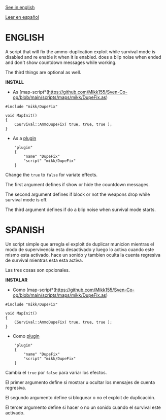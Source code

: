 [See in english](#english)

[Leer en español](#spanish)

# ENGLISH

A script that will fix the ammo-duplication exploit while survival mode is disabled and re enable it when it is enabled. does a blip noise when ended and don't show countdown messages while working.

The third things are optional as well.

**INSTALL**

- As [map-script*(https://github.com/Mikk155/Sven-Co-op/blob/main/scripts/maps/mikk/DupeFix.as)
```angelscript
#include "mikk/DupeFix"

void MapInit()
{
	CSurvival::AmmoDupeFix( true, true, true );
}
```
- As a [plugin](https://github.com/Mikk155/Sven-Co-op/blob/main/scripts/plugins/mikk/DupeFix.as)
```angelscript
	"plugin"
	{
		"name" "DupeFix"
		"script" "mikk/DupeFix"
	}
```
Change the ``true`` to ``false`` for variate effects.

The first argument defines if show or hide the countdown messages.

The second argument defines if block or not the weapons drop while survival mode is off.

The third argument defines if do a blip noise when survival mode starts.

# SPANISH

Un script simple que arregla el exploit de duplicar municion mientras el modo de supervivencia esta desactivado y luego lo activa cuando este mismo esta activado. hace un sonido y tambien oculta la cuenta regresiva de survival mientras esta esta activa.

Las tres cosas son opcionales.

**INSTALAR**
- Como [map-script*(https://github.com/Mikk155/Sven-Co-op/blob/main/scripts/maps/mikk/DupeFix.as)
```angelscript
#include "mikk/DupeFix"

void MapInit()
{
	CSurvival::AmmoDupeFix( true, true, true );
}
```
- Como [plugin](https://github.com/Mikk155/Sven-Co-op/blob/main/scripts/plugins/mikk/DupeFix.as)
```angelscript
	"plugin"
	{
		"name" "DupeFix"
		"script" "mikk/DupeFix"
	}
```
Cambia el ``true`` por ``false`` para variar los efectos.

El primer argumento define si mostrar u ocultar los mensajes de cuenta regresiva.

El segundo argumento define si bloquear o no el exploit de duplicación.

El tercer argumento define si hacer o no un sonido cuando el survival este activado.